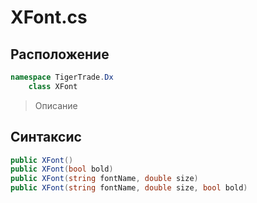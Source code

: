 
# XFont.cs
## Расположение
```csharp
namespace TigerTrade.Dx  
    class XFont
```

> Описание

## Синтаксис
```csharp
public XFont()
public XFont(bool bold)
public XFont(string fontName, double size)
public XFont(string fontName, double size, bool bold)
```
